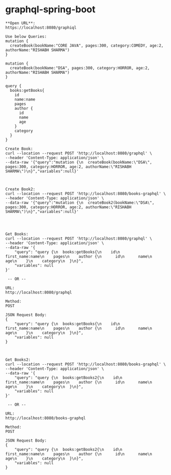 # graphql-spring-boot

```
**Open URL**:
https://localhost:8080/graphiql

Use below Queries:
mutation {
  createBook(bookName:"CORE JAVA", pages:300, category:COMEDY, age:2, authorName:"RISHABH SHARMA")
}

mutation {
  createBook(bookName:"DSA", pages:300, category:HORROR, age:2, authorName:"RISHABH SHARMA")
}

query {
  books:getBooks{
    id
    name:name
    pages
    author {
      id
      name
      age
    }
    category
  }
}
```

```
Create Book:
curl --location --request POST 'http://localhost:8080/graphql' \
--header 'Content-Type: application/json' \
--data-raw '{"query":"mutation {\n  createBook(bookName:\"DSA\", pages:300, category:HORROR, age:2, authorName:\"RISHABH SHARMA\")\n}","variables":null}'



Create Book2:
curl --location --request POST 'http://localhost:8080/books-graphql' \
--header 'Content-Type: application/json' \
--data-raw '{"query":"mutation {\n  createBook2(bookName:\"DSA\", pages:300, category:HORROR, age:2, authorName:\"RISHABH SHARMA\")\n}","variables":null}'




Get Books:
curl --location --request POST 'http://localhost:8080/graphql' \
--header 'Content-Type: application/json' \
--data-raw '{
    "query": "query {\n  books:getBooks{\n    id\n    first_name:name\n    pages\n    author {\n      id\n      name\n      age\n    }\n    category\n  }\n}",
    "variables": null
}'

 -- OR --

URL:
http://localhost:8080/graphql

Method:
POST

JSON Request Body:
{
    "query": "query {\n  books:getBooks{\n    id\n    first_name:name\n    pages\n    author {\n      id\n      name\n      age\n    }\n    category\n  }\n}",
    "variables": null
}



Get Books2:
curl --location --request POST 'http://localhost:8080/books-graphql' \
--header 'Content-Type: application/json' \
--data-raw '{
    "query": "query {\n  books:getBooks2{\n    id\n    first_name:name\n    pages\n    author {\n      id\n      name\n      age\n    }\n    category\n  }\n}",
    "variables": null
}'

 -- OR --

URL:
http://localhost:8080/books-graphql

Method:
POST

JSON Request Body:
{
    "query": "query {\n  books:getBooks2{\n    id\n    first_name:name\n    pages\n    author {\n      id\n      name\n      age\n    }\n    category\n  }\n}",
    "variables": null
}
```

[comment]: <> (Links/Tutorials)

[comment]: <> (```)

[comment]: <> (GraphQL tutorial for beginners - Mastering your API security with Spring-boot in seconds : Part 2/3:)

[comment]: <> (https://www.youtube.com/watch?v=1PKqY50IjBw)

[comment]: <> (Spring Boot GraphQL Tutorial:)

[comment]: <> (https://www.youtube.com/watch?v=JEe8FUCz4VY)

[comment]: <> (https://github.com/pravintarte/graphql)

[comment]: <> (GraphQL Spring Boot #8 - Executing a Query:)

[comment]: <> (https://www.youtube.com/watch?v=rHIRRDZ0WKM)

[comment]: <> (Fetching Data using GraphQL Queries with React Hooks and Axios:)

[comment]: <> (https://www.youtube.com/watch?v=NbKJFRgsw-A)

[comment]: <> (```)